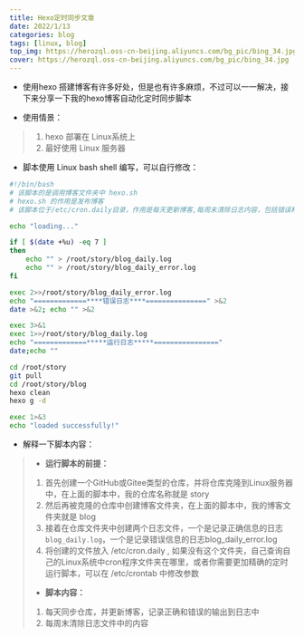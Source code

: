 ```yaml
---
title: Hexo定时同步文章
date: 2022/1/13
categories: blog
tags: [linux, blog]
top_img: https://herozql.oss-cn-beijing.aliyuncs.com/bg_pic/bing_34.jpg
cover: https://herozql.oss-cn-beijing.aliyuncs.com/bg_pic/bing_34.jpg
---
```


- 使用hexo 搭建博客有许多好处，但是也有许多麻烦，不过可以一一解决，接下来分享一下我的hexo博客自动化定时同步脚本

- 使用情景：

>1. hexo 部署在 Linux系统上
>2. 最好使用 Linux 服务器

- 脚本使用 Linux bash shell 编写，可以自行修改：

```bash
#!/bin/bash
# 该脚本的是调用博客文件夹中 hexo.sh
# hexo.sh 的作用是发布博客
# 该脚本位于/etc/cron.daily目录，作用是每天更新博客,每周末清除日志内容，包括错误和正确的日志

echo "loading..."

if [ $(date +%u) -eq 7 ]
then
    echo "" > /root/story/blog_daily.log
    echo "" > /root/story/blog_daily_error.log	
fi

exec 2>>/root/story/blog_daily_error.log
echo "=============****错误日志****===============" >&2 
date >&2; echo "" >&2

exec 3>&1
exec 1>>/root/story/blog_daily.log
echo "=============*****运行日志*****================"
date;echo ""

cd /root/story
git pull
cd /root/story/blog
hexo clean
hexo g -d

exec 1>&3
echo "loaded successfully!"
```

 

- 解释一下脚本内容：

>- **运行脚本的前提：**
>
>1. 首先创建一个GitHub或Gitee类型的仓库，并将仓库克隆到Linux服务器中，在上面的脚本中，我的仓库名称就是 story
>2. 然后再被克隆的仓库中创建博客文件夹，在上面的脚本中，我的博客文件夹就是 blog
>3. 接着在仓库文件夹中创建两个日志文件，一个是记录正确信息的日志`blog_daily.log`，一个是记录错误信息的日志blog_daily_error.log
>4. 将创建的文件放入 /etc/cron.daily , 如果没有这个文件夹，自己查询自己的Linux系统中cron程序文件夹在哪里，或者你需要更加精确的定时运行脚本，可以在 /etc/crontab 中修改参数
>
>- **脚本内容：**
>
>1. 每天同步仓库，并更新博客，记录正确和错误的输出到日志中
>2. 每周末清除日志文件中的内容